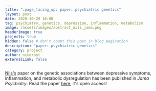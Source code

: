 ```yaml
---
title: ":page_facing_up: paper: psychiatric genetics"
layout: post
date: 2020-10-29 16:00
tag: psychiatry, genetics, depression, inflammation, metabolism
image: /assets/images/abstract_nils_jama.png 
headerImage: true
projects: true
hidden: false # don't count this post in blog pagination
description: "paper: psychiatric genetics"
category: project
author: nicorost
externalLink: false
---
```


[Nils's](https://twitter.com/nilskappelmann) paper on the genetic associations between depressive symptoms, inflammation, and metabolic dysregulation has been published in *Jama Psychiatry*. Read the paper [here](https://jamanetwork.com/journals/jamapsychiatry/fullarticle/2771875), it's open access!